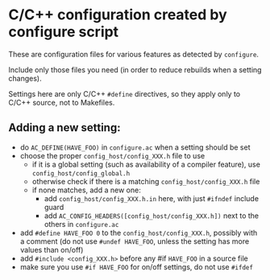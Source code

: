# C/C++ configuration created by configure script

These are configuration files for various features as detected by `configure`.

Include only those files you need (in order to reduce rebuilds when a setting changes).

Settings here are only C/C++ `#define` directives, so they apply only to C/C++ source,
not to Makefiles.

## Adding a new setting:

- do `AC_DEFINE(HAVE_FOO)` in `configure.ac` when a setting should be set
- choose the proper `config_host/config_XXX.h` file to use
    - if it is a global setting (such as availability of a compiler feature),
        use `config_host/config_global.h`
    - otherwise check if there is a matching `config_host/config_XXX.h` file
    - if none matches, add a new one:
        - add `config_host/config_XXX.h.in` here, with just `#ifndef` include guard
        - add `AC_CONFIG_HEADERS([config_host/config_XXX.h])` next to the others
            in `configure.ac`
- add `#define HAVE_FOO 0` to the `config_host/config_XXX.h`, possibly with a comment
  (do not use `#undef HAVE_FOO`, unless the setting has more values than on/off)
- add `#include <config_XXX.h>` before any #if `HAVE_FOO` in a source file
- make sure you use `#if HAVE_FOO` for on/off settings, do not use `#ifdef`

